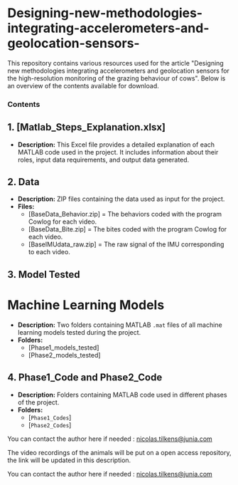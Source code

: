 # Designing-new-methodologies-integrating-accelerometers-and-geolocation-sensors-
This repository contains various resources used for the article "Designing new methodologies integrating accelerometers and geolocation sensors for the high-resolution monitoring of the grazing behaviour of cows". Below is an overview of the contents available for download.

### Contents

## 1. [Matlab_Steps_Explanation.xlsx]

- **Description:** This Excel file provides a detailed explanation of each MATLAB code used in the project. It includes information about their roles, input data requirements, and output data generated.

## 2. Data

- **Description:** ZIP files containing the data used as input for the project.
- **Files:**
  - [BaseData_Behavior.zip] = The behaviors coded with the program Cowlog for each video.
  - [BaseData_Bite.zip] = The bites coded with the program Cowlog for each video.
  - [BaseIMUdata_raw.zip] = The raw signal of the IMU corresponding to each video.

## 3. Model Tested

# Machine Learning Models

- **Description:** Two folders containing MATLAB `.mat` files of all machine learning models tested during the project.
- **Folders:**
  - [Phase1_models_tested]
  - [Phase2_models_tested]

## 4. Phase1_Code and Phase2_Code

- **Description:** Folders containing MATLAB code used in different phases of the project.
- **Folders:**
  - [`Phase1_Codes`]
  - [`Phase2_Codes`]

You can contact the author here if needed : nicolas.tilkens@junia.com

The video recordings of the animals will be put on a open access repository, the link will be updated in this description.

You can contact the author here if needed : nicolas.tilkens@junia.com
